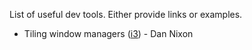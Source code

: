 List of useful dev tools. Either provide links or examples.

  - Tiling window managers ([i3](https://i3wm.org/)) - Dan Nixon
